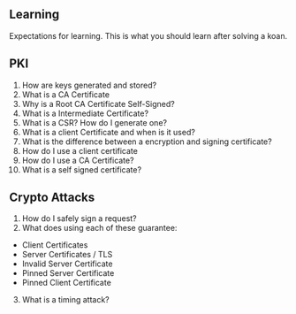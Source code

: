 ## Learning

Expectations for learning. This is what you should learn after solving a koan.

## PKI

1. How are keys generated and stored?
1. What is a CA Certificate
1. Why is a Root CA Certificate Self-Signed?
1. What is a Intermediate Certificate?
1. What is a CSR? How do I generate one?
1. What is a client Certificate and when is it used?
1. What is the difference between a encryption and signing certificate?
1. How do I use a client certificate
1. How do I use a CA Certificate?
1. What is a self signed certificate?

## Crypto Attacks

1. How do I safely sign a request?
2. What does using each of these guarantee:

-   Client Certificates
-   Server Certificates / TLS
-   Invalid Server Certificate
-   Pinned Server Certificate
-   Pinned Client Certificate

3. What is a timing attack?
